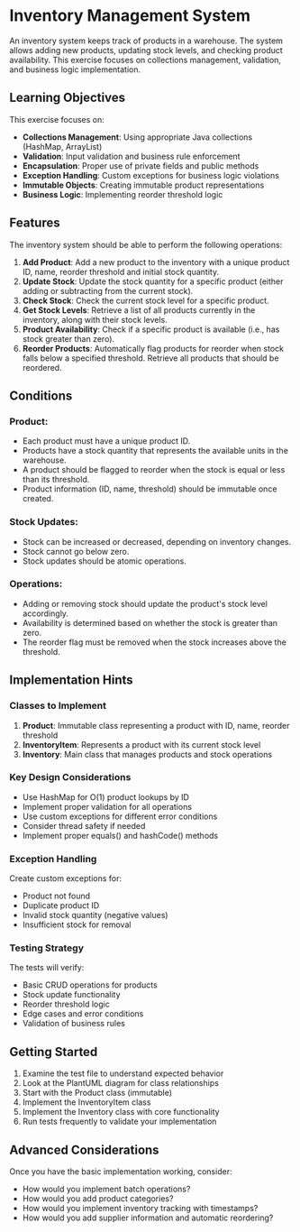 # Inventory Management System

An inventory system keeps track of products in a warehouse. The system allows adding new products, updating stock levels, and checking product availability. This exercise focuses on collections management, validation, and business logic implementation.

## Learning Objectives

This exercise focuses on:
- **Collections Management**: Using appropriate Java collections (HashMap, ArrayList)
- **Validation**: Input validation and business rule enforcement
- **Encapsulation**: Proper use of private fields and public methods
- **Exception Handling**: Custom exceptions for business logic violations
- **Immutable Objects**: Creating immutable product representations
- **Business Logic**: Implementing reorder threshold logic

## Features

The inventory system should be able to perform the following operations:

1. **Add Product**: Add a new product to the inventory with a unique product ID, name, reorder threshold and initial stock quantity.
2. **Update Stock**: Update the stock quantity for a specific product (either adding or subtracting from the current stock).
3. **Check Stock**: Check the current stock level for a specific product.
4. **Get Stock Levels**: Retrieve a list of all products currently in the inventory, along with their stock levels.
5. **Product Availability**: Check if a specific product is available (i.e., has stock greater than zero).
6. **Reorder Products**: Automatically flag products for reorder when stock falls below a specified threshold. Retrieve all products that should be reordered.

## Conditions

### Product:
- Each product must have a unique product ID.
- Products have a stock quantity that represents the available units in the warehouse.
- A product should be flagged to reorder when the stock is equal or less than its threshold.
- Product information (ID, name, threshold) should be immutable once created.

### Stock Updates:
- Stock can be increased or decreased, depending on inventory changes.
- Stock cannot go below zero.
- Stock updates should be atomic operations.

### Operations:
- Adding or removing stock should update the product's stock level accordingly.
- Availability is determined based on whether the stock is greater than zero.
- The reorder flag must be removed when the stock increases above the threshold.

## Implementation Hints

### Classes to Implement

1. **Product**: Immutable class representing a product with ID, name, reorder threshold
2. **InventoryItem**: Represents a product with its current stock level
3. **Inventory**: Main class that manages products and stock operations

### Key Design Considerations

- Use HashMap for O(1) product lookups by ID
- Implement proper validation for all operations
- Use custom exceptions for different error conditions
- Consider thread safety if needed
- Implement proper equals() and hashCode() methods

### Exception Handling

Create custom exceptions for:
- Product not found
- Duplicate product ID
- Invalid stock quantity (negative values)
- Insufficient stock for removal

### Testing Strategy

The tests will verify:
- Basic CRUD operations for products
- Stock update functionality
- Reorder threshold logic
- Edge cases and error conditions
- Validation of business rules

## Getting Started

1. Examine the test file to understand expected behavior
2. Look at the PlantUML diagram for class relationships
3. Start with the Product class (immutable)
4. Implement the InventoryItem class
5. Implement the Inventory class with core functionality
6. Run tests frequently to validate your implementation

## Advanced Considerations

Once you have the basic implementation working, consider:
- How would you implement batch operations?
- How would you add product categories?
- How would you implement inventory tracking with timestamps?
- How would you add supplier information and automatic reordering?
